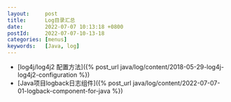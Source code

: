 ```yaml
---
layout:     post
title:      Log目录汇总
date:       2022-07-07 10:13:18 +0800
postId:     2022-07-07-10-13-18
categories: [menus]
keywords:   [Java, log]
---
```


* [log4j/log4j2 配置方法]({% post_url java/log/content/2018-05-29-log4j-log4j2-configuration %})
* [Java项目logback日志组件]({% post_url java/log/content/2022-07-07-01-logback-component-for-java %})
